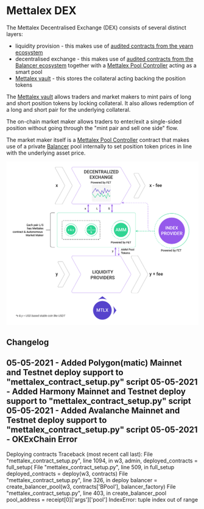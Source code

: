 # Mettalex DEX
The Mettalex Decentralised Exchange (DEX) consists of several distinct layers:

* liquidity provision - this makes use of [audited contracts from the yearn ecosystem](https://github.com/iearn-finance/yearn-audits)
* decentralised exchange - this makes use of [audited contracts from the Balancer ecosystem](https://docs.balancer.finance/protocol/security/audits) together with a [Mettalex Pool Controller](on-chain/pool-controller/contracts/StrategyBalancerMettalexV2.sol) acting as a smart pool
* [Mettalex vault](on-chain/mettalex-vault/contracts/vault/Vault.sol) - this stores the collateral acting backing the position tokens 

The [Mettalex vault](on-chain/mettalex-vault/contracts/vault/Vault.sol) allows traders and market makers to mint pairs of long and short position tokens by locking collateral.  It also allows redemption of a long and short pair for the underlying collateral.

The on-chain market maker allows traders to enter/exit a single-sided position without going through
the "mint pair and sell one side" flow.

The market maker itself is a  [Mettalex Pool Controller](on-chain/pool-controller/contracts/StrategyBalancerMettalexV2.sol) contract 
that makes use of a private [Balancer](https://balancer.finance) pool internally
to set position token prices in line with the underlying asset price.


![Mettalex Outline](mettalex_diagram_outlines_v9p3_white.png "Mettalex Outline")


## Changelog

05-05-2021 - Added Polygon(matic) Mainnet and Testnet deploy support to "mettalex_contract_setup.py" script
05-05-2021 - Added Harmony Mainnet and Testnet deploy support to "mettalex_contract_setup.py" script
05-05-2021 - Added Avalanche Mainnet and Testnet deploy support to "mettalex_contract_setup.py" script
05-05-2021 - OKExChain Error
---------------------------------------------------------
Deploying contracts
Traceback (most recent call last):
  File "mettalex_contract_setup.py", line 1094, in <module>
    w3, admin, deployed_contracts = full_setup(
  File "mettalex_contract_setup.py", line 509, in full_setup
    deployed_contracts = deploy(w3, contracts)
  File "mettalex_contract_setup.py", line 326, in deploy
    balancer = create_balancer_pool(w3, contracts['BPool'], balancer_factory)
  File "mettalex_contract_setup.py", line 403, in create_balancer_pool
    pool_address = receipt[0]['args']['pool']
IndexError: tuple index out of range